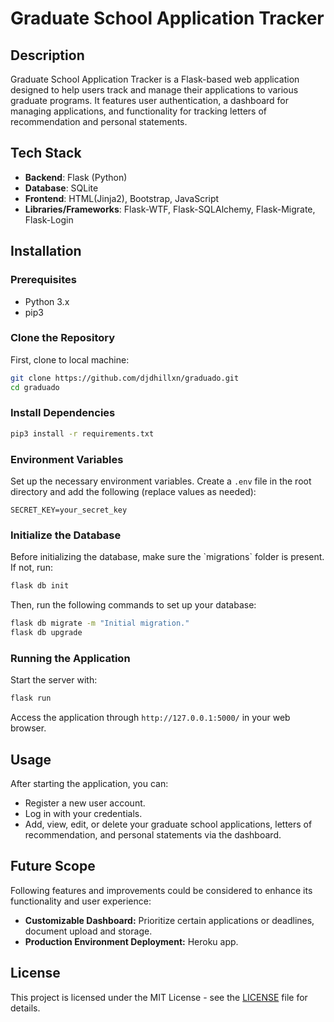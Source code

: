# Graduate School Application Tracker

## Description

Graduate School Application Tracker is a Flask-based web application designed to help users track and manage their applications to various graduate programs. It features user authentication, a dashboard for managing applications, and functionality for tracking letters of recommendation and personal statements.

## Tech Stack
- **Backend**: Flask (Python)
- **Database**: SQLite
- **Frontend**: HTML(Jinja2), Bootstrap, JavaScript
- **Libraries/Frameworks**: Flask-WTF, Flask-SQLAlchemy, Flask-Migrate, Flask-Login

## Installation

### Prerequisites
- Python 3.x
- pip3 

### Clone the Repository
First, clone to local machine:
```bash
git clone https://github.com/djdhillxn/graduado.git
cd graduado
```

### Install Dependencies
```bash
pip3 install -r requirements.txt
```

### Environment Variables
Set up the necessary environment variables. Create a `.env` file in the root directory and add the following (replace values as needed):
```env
SECRET_KEY=your_secret_key
```

### Initialize the Database
Before initializing the database, make sure the \`migrations\` folder is present. If not, run:
```bash
flask db init
```

Then, run the following commands to set up your database:
```bash
flask db migrate -m "Initial migration."
flask db upgrade
```

### Running the Application
Start the server with:
```bash
flask run
```
Access the application through `http://127.0.0.1:5000/` in your web browser.

## Usage
After starting the application, you can:
- Register a new user account.
- Log in with your credentials.
- Add, view, edit, or delete your graduate school applications, letters of recommendation, and personal statements via the dashboard.

## Future Scope
Following features and improvements could be considered to enhance its functionality and user experience:
- **Customizable Dashboard:** Prioritize certain applications or deadlines, document upload and storage.
- **Production Environment Deployment:** Heroku app.

## License
This project is licensed under the MIT License - see the [LICENSE](LICENSE) file for details.
